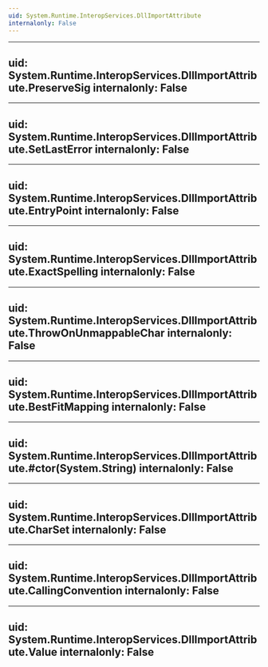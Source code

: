 ```yaml
---
uid: System.Runtime.InteropServices.DllImportAttribute
internalonly: False
---
```


---
uid: System.Runtime.InteropServices.DllImportAttribute.PreserveSig
internalonly: False
---

---
uid: System.Runtime.InteropServices.DllImportAttribute.SetLastError
internalonly: False
---

---
uid: System.Runtime.InteropServices.DllImportAttribute.EntryPoint
internalonly: False
---

---
uid: System.Runtime.InteropServices.DllImportAttribute.ExactSpelling
internalonly: False
---

---
uid: System.Runtime.InteropServices.DllImportAttribute.ThrowOnUnmappableChar
internalonly: False
---

---
uid: System.Runtime.InteropServices.DllImportAttribute.BestFitMapping
internalonly: False
---

---
uid: System.Runtime.InteropServices.DllImportAttribute.#ctor(System.String)
internalonly: False
---

---
uid: System.Runtime.InteropServices.DllImportAttribute.CharSet
internalonly: False
---

---
uid: System.Runtime.InteropServices.DllImportAttribute.CallingConvention
internalonly: False
---

---
uid: System.Runtime.InteropServices.DllImportAttribute.Value
internalonly: False
---

